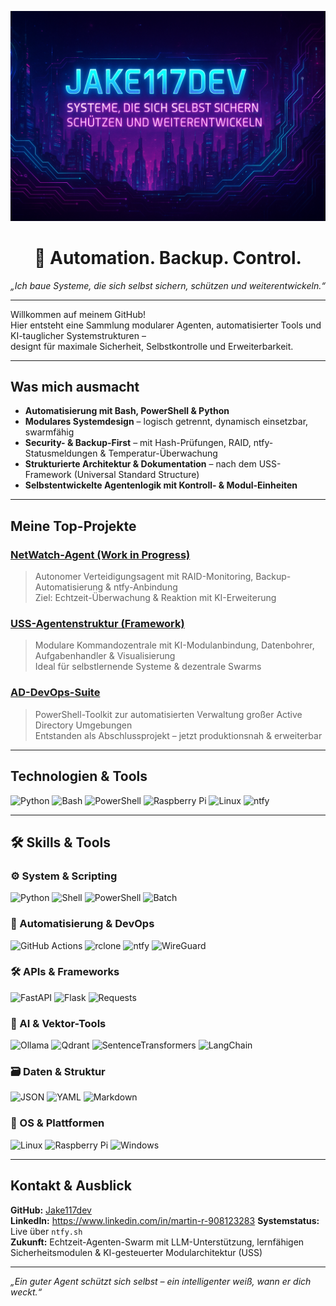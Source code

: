 <p align="center">
  <img src="https://raw.githubusercontent.com/Jake117dev/Jake117dev/main/80A61811-499F-4ED5-A653-D4C8C812ED7F.png" alt="Jake117dev Cyberpunk Banner" />
</p>

<h1 align="center">🧠 Automation. Backup. Control.</h1>
<p align="center"><i>„Ich baue Systeme, die sich selbst sichern, schützen und weiterentwickeln.“</i></p>

---

Willkommen auf meinem GitHub!  
Hier entsteht eine Sammlung modularer Agenten, automatisierter Tools und KI-tauglicher Systemstrukturen –  
designt für maximale Sicherheit, Selbstkontrolle und Erweiterbarkeit.

---

## Was mich ausmacht

- **Automatisierung mit Bash, PowerShell & Python**
- **Modulares Systemdesign** – logisch getrennt, dynamisch einsetzbar, swarmfähig
- **Security- & Backup-First** – mit Hash-Prüfungen, RAID, ntfy-Statusmeldungen & Temperatur-Überwachung
- **Strukturierte Architektur & Dokumentation** – nach dem USS-Framework (Universal Standard Structure)
- **Selbstentwickelte Agentenlogik mit Kontroll- & Modul-Einheiten**

---

## Meine Top-Projekte

### [NetWatch-Agent (Work in Progress)](https://github.com/Jake117dev/NetWatch-Agent)
> Autonomer Verteidigungsagent mit RAID-Monitoring, Backup-Automatisierung & ntfy-Anbindung  
> Ziel: Echtzeit-Überwachung & Reaktion mit KI-Erweiterung

### [USS-Agentenstruktur (Framework)](https://github.com/Jake117dev/USS-Agent)
> Modulare Kommandozentrale mit KI-Modulanbindung, Datenbohrer, Aufgabenhandler & Visualisierung  
> Ideal für selbstlernende Systeme & dezentrale Swarms

### [AD-DevOps-Suite](https://github.com/Jake117dev/ad-devops-suite)
> PowerShell-Toolkit zur automatisierten Verwaltung großer Active Directory Umgebungen  
> Entstanden als Abschlussprojekt – jetzt produktionsnah & erweiterbar

---

## Technologien & Tools

![Python](https://img.shields.io/badge/-Python-3776AB?style=for-the-badge&logo=python&logoColor=white)
![Bash](https://img.shields.io/badge/-Bash-121011?style=for-the-badge&logo=gnubash&logoColor=white)
![PowerShell](https://img.shields.io/badge/-PowerShell-5391FE?style=for-the-badge&logo=powershell&logoColor=white)
![Raspberry Pi](https://img.shields.io/badge/-Raspberry_Pi-C51A4A?style=for-the-badge&logo=raspberrypi&logoColor=white)
![Linux](https://img.shields.io/badge/-Linux-FCC624?style=for-the-badge&logo=linux&logoColor=black)
![ntfy](https://img.shields.io/badge/-ntfy.sh-000000?style=for-the-badge&logo=data:image/svg+xml;base64,PHN2ZyB4bWxucz0naHR0cDovL3d3dy53My5vcmcvMjAwMC9zdmcnIHdpZHRoPScxNycgaGVpZ2h0PScxNycgdmlld0JveD0nMCAwIDM1MCAzNTAnPjxwYXRoIGZpbGw9JyNmZmYnIGQ9J00xNzUgMzUwYTAgMCAwIDAgMSAwLTM1MEEzNTAgMzUwIDAgMCAxIDE3NSAzNTB6Jy8+PC9zdmc+&logoColor=white)

---

## 🛠️ Skills & Tools

### ⚙️ System & Scripting  
![Python](https://img.shields.io/badge/-Python-05122A?style=flat&logo=python)
![Shell](https://img.shields.io/badge/-Shell-05122A?style=flat&logo=gnu-bash)
![PowerShell](https://img.shields.io/badge/-PowerShell-05122A?style=flat&logo=powershell)
![Batch](https://img.shields.io/badge/-Batch-05122A?style=flat)

### 🧪 Automatisierung & DevOps  
![GitHub Actions](https://img.shields.io/badge/-GitHub%20Actions-05122A?style=flat&logo=githubactions)
![rclone](https://img.shields.io/badge/-rclone-05122A?style=flat)
![ntfy](https://img.shields.io/badge/-ntfy.sh-05122A?style=flat)
![WireGuard](https://img.shields.io/badge/-WireGuard-05122A?style=flat)

### 🛠️ APIs & Frameworks  
![FastAPI](https://img.shields.io/badge/-FastAPI-05122A?style=flat&logo=fastapi)
![Flask](https://img.shields.io/badge/-Flask-05122A?style=flat&logo=flask)
![Requests](https://img.shields.io/badge/-Requests-05122A?style=flat)

### 🧠 AI & Vektor-Tools  
![Ollama](https://img.shields.io/badge/-Ollama-05122A?style=flat)
![Qdrant](https://img.shields.io/badge/-Qdrant-05122A?style=flat)
![SentenceTransformers](https://img.shields.io/badge/-SentenceTransformers-05122A?style=flat)
![LangChain](https://img.shields.io/badge/-LangChain-05122A?style=flat)

### 🗃️ Daten & Struktur  
![JSON](https://img.shields.io/badge/-JSON-05122A?style=flat)
![YAML](https://img.shields.io/badge/-YAML-05122A?style=flat)
![Markdown](https://img.shields.io/badge/-Markdown-05122A?style=flat)

### 🧰 OS & Plattformen  
![Linux](https://img.shields.io/badge/-Linux-05122A?style=flat&logo=linux)
![Raspberry Pi](https://img.shields.io/badge/-Raspberry%20Pi-05122A?style=flat&logo=raspberrypi)
![Windows](https://img.shields.io/badge/-Windows-05122A?style=flat&logo=windows)

---

## Kontakt & Ausblick

**GitHub:** [Jake117dev](https://github.com/Jake117dev)  
**LinkedIn:** https://www.linkedin.com/in/martin-r-908123283
**Systemstatus:** Live über `ntfy.sh`  
**Zukunft:** Echtzeit-Agenten-Swarm mit LLM-Unterstützung, lernfähigen Sicherheitsmodulen & KI-gesteuerter Modularchitektur (USS)

---

_„Ein guter Agent schützt sich selbst – ein intelligenter weiß, wann er dich weckt.“_
